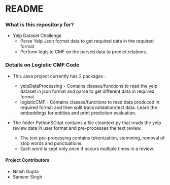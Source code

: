 # README #

### What is this repository for? ###

* Yelp Dataset Challenge
	* Parse Yelp Json format data to get required data in the required format
	* Perform logisitc CMF on the parsed data to predict relations.

### Details on Logistic CMF Code ###

* This Java project currently has 2 packages : 
	* yelpDataProcessing - Contains classes/functions to read the yelp dataset in json format and parse to get different data in required format.
	* logisticCMF - Contains classes/functions to read data produced in required format and then split train/validation/test data. Learn the embeddings for entities and print prediction evaluation.
	
* The folder PythonSCript contains a file cleantext.py that reads the yelp review data in user format and pre-processes the text review.
	* The text pre-processing contains tokenization, stemming, removal of stop words and punctuations. 
	* Each word is kept only once if occurs multiple times in a review.

#### Project Contributors ####
* Nitish Gupta
* Sameer Singh